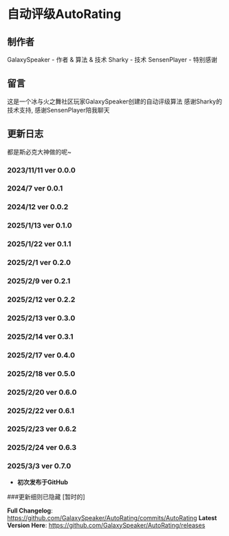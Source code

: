 # 自动评级**AutoRating**
## 制作者
GalaxySpeaker - 作者 & 算法 & 技术
Sharky - 技术
SensenPlayer - 特别感谢
## 留言
这是一个冰与火之舞社区玩家GalaxySpeaker创建的自动评级算法
感谢Sharky的技术支持, 感谢SensenPlayer陪我聊天

## 更新日志
都是斯必克大神做的呢~

### 2023/11/11 ver 0.0.0
### 2024/7 ver 0.0.1	
### 2024/12 ver 0.0.2
### 2025/1/13 ver 0.1.0
### 2025/1/22 ver 0.1.1
### 2025/2/1 ver 0.2.0
### 2025/2/9 ver 0.2.1
### 2025/2/12 ver 0.2.2
### 2025/2/13 ver 0.3.0	
### 2025/2/14 ver 0.3.1
### 2025/2/17 ver 0.4.0
### 2025/2/18 ver 0.5.0
### 2025/2/20 ver 0.6.0
### 2025/2/22 ver 0.6.1
### 2025/2/23 ver 0.6.2
### 2025/2/24 ver 0.6.3
### 2025/3/3 ver 0.7.0
-	**初次发布于GitHub**

###更新细则已隐藏 [暂时的]

**Full Changelog**: https://github.com/GalaxySpeaker/AutoRating/commits/AutoRating
**Latest Version Here**: https://github.com/GalaxySpeaker/AutoRating/releases
